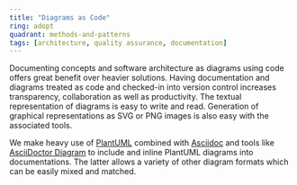 ```yaml
---
title: "Diagrams as Code"
ring: adopt
quadrant: methods-and-patterns
tags: [architecture, quality assurance, documentation]
---
```


Documenting concepts and software architecture as diagrams using code offers great benefit over heavier solutions.
Having documentation and diagrams treated as code and checked-in into version control increases transparency, collaboration as well as productivity.
The textual representation of diagrams is easy to write and read. Generation of graphical representations as SVG or PNG images is also easy with the associated tools.

We make heavy use of [PlantUML](/tools/plant-uml.html) combined with [Asciidoc](/tools/asciidoc.html) and tools like [AsciiDoctor Diagram](https://asciidoctor.org/docs/asciidoctor-diagram/) to include and inline PlantUML diagrams into documentations.
The latter allows a variety of other diagram formats which can be easily mixed and matched.

